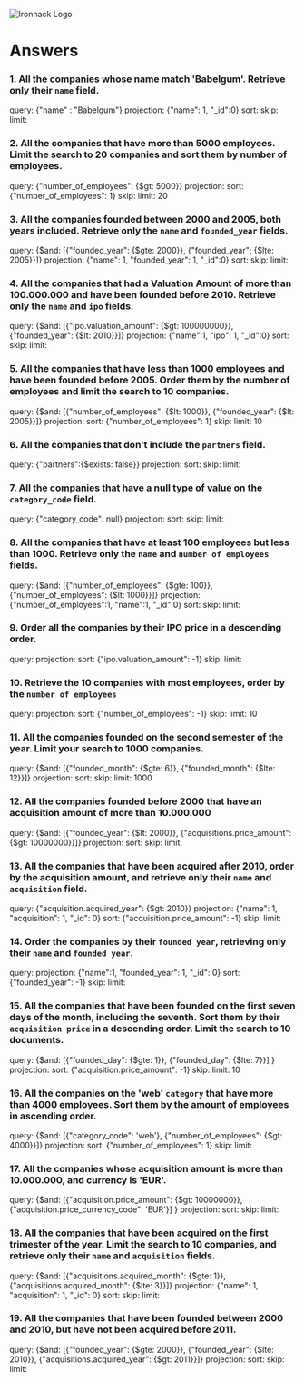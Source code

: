 ![Ironhack Logo](https://i.imgur.com/1QgrNNw.png)

# Answers

### 1. All the companies whose name match 'Babelgum'. Retrieve only their `name` field.

query: {"name" : "Babelgum"}
projection: {"name": 1, "_id":0}
sort: 
skip: 
limit: 

### 2. All the companies that have more than 5000 employees. Limit the search to 20 companies and sort them by **number of employees**.

query: {"number_of_employees": {$gt: 5000}} 
projection:
sort: {"number_of_employees": 1}
skip: 
limit: 20

### 3. All the companies founded between 2000 and 2005, both years included. Retrieve only the `name` and `founded_year` fields.

query: {$and: [{"founded_year": {$gte: 2000}}, {"founded_year": {$lte: 2005}}]}
projection: {"name": 1, "founded_year": 1, "_id":0}
sort: 
skip: 
limit: 

### 4. All the companies that had a Valuation Amount of more than 100.000.000 and have been founded before 2010. Retrieve only the `name` and `ipo` fields.

query: {$and: [{"ipo.valuation_amount": {$gt: 100000000}}, {"founded_year": {$lt: 2010}}]}
projection: {"name":1, "ipo": 1, "_id":0}
sort: 
skip: 
limit: 

### 5. All the companies that have less than 1000 employees and have been founded before 2005. Order them by the number of employees and limit the search to 10 companies.

query: {$and: [{"number_of_employees": {$lt: 1000}}, {"founded_year": {$lt: 2005}}]}
projection:
sort: {"number_of_employees": 1}
skip: 
limit: 10

### 6. All the companies that don't include the `partners` field.

query: {"partners":{$exists: false}}
projection:
sort: 
skip: 
limit: 

### 7. All the companies that have a null type of value on the `category_code` field.

query: {"category_code": null}
projection:
sort: 
skip: 
limit: 

### 8. All the companies that have at least 100 employees but less than 1000. Retrieve only the `name` and `number of employees` fields.

query: {$and: [{"number_of_employees": {$gte: 100}}, {"number_of_employees": {$lt: 1000}}]}
projection: {"number_of_employees":1, "name":1, "_id":0}
sort: 
skip: 
limit: 

### 9. Order all the companies by their IPO price in a descending order.

query:
projection:
sort: {"ipo.valuation_amount": -1}
skip: 
limit: 

### 10. Retrieve the 10 companies with most employees, order by the `number of employees`

query:
projection:
sort: {"number_of_employees": -1}
skip: 
limit: 10

### 11. All the companies founded on the second semester of the year. Limit your search to 1000 companies.

query: {$and: [{"founded_month": {$gte: 6}}, {"founded_month": {$lte: 12}}]}
projection:
sort: 
skip: 
limit: 1000

### 12. All the companies founded before 2000 that have an acquisition amount of more than 10.000.000

query: {$and: [{"founded_year": {$lt: 2000}}, {"acquisitions.price_amount": {$gt: 10000000}}]}
projection:
sort: 
skip: 
limit: 

### 13. All the companies that have been acquired after 2010, order by the acquisition amount, and retrieve only their `name` and `acquisition` field.

query: {"acquisition.acquired_year": {$gt: 2010}}
projection: {"name": 1, "acquisition": 1, "_id": 0}
sort: {"acquisition.price_amount": -1}
skip: 
limit: 

### 14. Order the companies by their `founded year`, retrieving only their `name` and `founded year`.

query:
projection: {"name":1, "founded_year": 1, "_id": 0}
sort: {"founded_year": -1}
skip: 
limit: 

### 15. All the companies that have been founded on the first seven days of the month, including the seventh. Sort them by their `acquisition price` in a descending order. Limit the search to 10 documents.

query: {$and: [{"founded_day": {$gte: 1}}, {"founded_day": {$lte: 7}}] }
projection:
sort: {"acquisition.price_amount": -1}
skip: 
limit: 10 

### 16. All the companies on the 'web' `category` that have more than 4000 employees. Sort them by the amount of employees in ascending order.

query: {$and: [{"category_code": 'web'}, {"number_of_employees": {$gt: 4000}}]}
projection: 
sort: {"number_of_employees": 1}
skip: 
limit: 

### 17. All the companies whose acquisition amount is more than 10.000.000, and currency is 'EUR'.

query: {$and: [{"acquisition.price_amount": {$gt: 10000000}}, {"acquisition.price_currency_code": 'EUR'}] }
projection: 
sort:
skip: 
limit: 

### 18. All the companies that have been acquired on the first trimester of the year. Limit the search to 10 companies, and retrieve only their `name` and `acquisition` fields.

query: {$and: [{"acquisitions.acquired_month": {$gte: 1}}, {"acquisitions.acquired_month": {$lte: 3}}]}
projection: {"name": 1, "acquisition": 1, "_id": 0}
sort: 
skip: 
limit: 

### 19. All the companies that have been founded between 2000 and 2010, but have not been acquired before 2011.

query: {$and: [{"founded_year": {$gte: 2000}}, {"founded_year": {$lte: 2010}}, {"acquisitions.acquired_year": {$gt: 2011}}]}
projection: 
sort:
skip: 
limit: 
